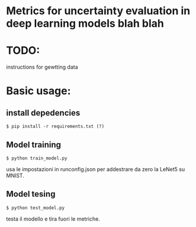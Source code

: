 # Metrics for uncertainty evaluation in deep learning models blah blah

# TODO:
instructions for gewtting data

# Basic usage:

## install depedencies

    $ pip install -r requirements.txt (?)

## Model training

    $ python train_model.py 
    
usa le impostazioni in runconfig.json per addestrare da zero la LeNet5 su MNIST.


## Model tesing

    $ python test_model.py

testa il modello e tira fuori le metriche.

